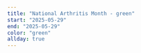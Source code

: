 ```yaml
---
title: "National Arthritis Month - green"
start: "2025-05-29"
end: "2025-05-29"
color: "green"
allday: true
---
```



